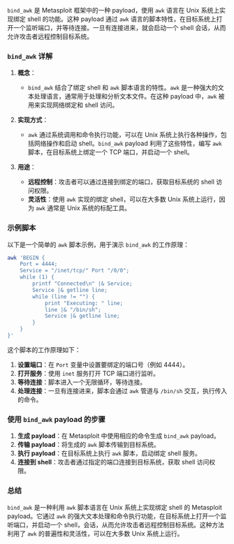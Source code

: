 `bind_awk` 是 Metasploit 框架中的一种 payload，使用 `awk` 语言在 Unix 系统上实现绑定 shell 的功能。这种 payload 通过 `awk` 语言的脚本特性，在目标系统上打开一个监听端口，并等待连接。一旦有连接进来，就会启动一个 shell 会话，从而允许攻击者远程控制目标系统。

### `bind_awk` 详解

1. **概念**：
   - `bind_awk` 结合了绑定 shell 和 `awk` 脚本语言的特性。`awk` 是一种强大的文本处理语言，通常用于处理和分析文本文件。在这种 payload 中，`awk` 被用来实现网络绑定和 shell 访问。

2. **实现方式**：
   - `awk` 通过系统调用和命令执行功能，可以在 Unix 系统上执行各种操作，包括网络操作和启动 shell。`bind_awk` payload 利用了这些特性，编写 `awk` 脚本，在目标系统上绑定一个 TCP 端口，并启动一个 shell。

3. **用途**：
   - **远程控制**：攻击者可以通过连接到绑定的端口，获取目标系统的 shell 访问权限。
   - **灵活性**：使用 `awk` 实现的绑定 shell，可以在大多数 Unix 系统上运行，因为 `awk` 通常是 Unix 系统的标配工具。

### 示例脚本

以下是一个简单的 `awk` 脚本示例，用于演示 `bind_awk` 的工作原理：

```sh
awk 'BEGIN {
    Port = 4444;
    Service = "/inet/tcp/" Port "/0/0";
    while (1) {
        printf "Connected\n" |& Service;
        Service |& getline line;
        while (line != "") {
            print "Executing: " line;
            line |& "/bin/sh";
            Service |& getline line;
        }
    }
}'
```

这个脚本的工作原理如下：

1. **设置端口**：在 `Port` 变量中设置要绑定的端口号（例如 4444）。
2. **打开服务**：使用 `inet` 服务打开 TCP 端口进行监听。
3. **等待连接**：脚本进入一个无限循环，等待连接。
4. **处理连接**：一旦有连接进来，脚本会通过 `awk` 管道与 `/bin/sh` 交互，执行传入的命令。

### 使用 `bind_awk` payload 的步骤

1. **生成 payload**：在 Metasploit 中使用相应的命令生成 `bind_awk` payload。
2. **传输 payload**：将生成的 `awk` 脚本传输到目标系统。
3. **执行 payload**：在目标系统上执行 `awk` 脚本，启动绑定 shell 服务。
4. **连接到 shell**：攻击者通过指定的端口连接到目标系统，获取 shell 访问权限。

### 总结

`bind_awk` 是一种利用 `awk` 脚本语言在 Unix 系统上实现绑定 shell 的 Metasploit payload。它通过 `awk` 的强大文本处理和命令执行功能，在目标系统上打开一个监听端口，并启动一个 shell，会话，从而允许攻击者远程控制目标系统。这种方法利用了 `awk` 的普遍性和灵活性，可以在大多数 Unix 系统上运行。